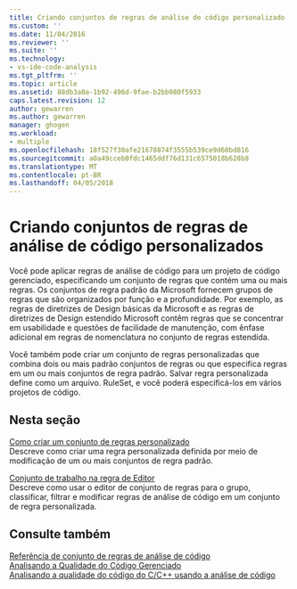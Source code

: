 ```yaml
---
title: Criando conjuntos de regras de análise de código personalizado | Microsoft Docs
ms.custom: ''
ms.date: 11/04/2016
ms.reviewer: ''
ms.suite: ''
ms.technology:
- vs-ide-code-analysis
ms.tgt_pltfrm: ''
ms.topic: article
ms.assetid: 88db3a0a-1b92-496d-9fae-b2bb980f5933
caps.latest.revision: 12
author: gewarren
ms.author: gewarren
manager: ghogen
ms.workload:
- multiple
ms.openlocfilehash: 18f527f30afe21678874f3555b539ce9d60bd816
ms.sourcegitcommit: a0a49cceb0fdc1465ddf76d131c6575018b628b8
ms.translationtype: MT
ms.contentlocale: pt-BR
ms.lasthandoff: 04/05/2018
---
```

# <a name="creating-custom-code-analysis-rule-sets"></a>Criando conjuntos de regras de análise de código personalizados
Você pode aplicar regras de análise de código para um projeto de código gerenciado, especificando um conjunto de regras que contém uma ou mais regras. Os conjuntos de regra padrão da Microsoft fornecem grupos de regras que são organizados por função e a profundidade. Por exemplo, as regras de diretrizes de Design básicas da Microsoft e as regras de diretrizes de Design estendido Microsoft contêm regras que se concentrar em usabilidade e questões de facilidade de manutenção, com ênfase adicional em regras de nomenclatura no conjunto de regras estendida.  
  
 Você também pode criar um conjunto de regras personalizadas que combina dois ou mais padrão conjuntos de regras ou que especifica regras em um ou mais conjuntos de regra padrão. Salvar regra personalizada define como um arquivo. RuleSet, e você poderá especificá-los em vários projetos de código.  
  
## <a name="in-this-section"></a>Nesta seção  
 [Como criar um conjunto de regras personalizado](../code-quality/how-to-create-a-custom-rule-set.md)  
 Descreve como criar uma regra personalizada definida por meio de modificação de um ou mais conjuntos de regra padrão.  
  
 [Conjunto de trabalho na regra de Editor](../code-quality/working-in-the-code-analysis-rule-set-editor.md)  
 Descreve como usar o editor de conjunto de regras para o grupo, classificar, filtrar e modificar regras de análise de código em um conjunto de regra personalizada.  
  
## <a name="see-also"></a>Consulte também  
 [Referência de conjunto de regras de análise de código](../code-quality/code-analysis-rule-set-reference.md)   
 [Analisando a Qualidade do Código Gerenciado](../code-quality/analyzing-managed-code-quality-by-using-code-analysis.md)   
 [Analisando a qualidade do código do C/C++ usando a análise de código](../code-quality/analyzing-c-cpp-code-quality-by-using-code-analysis.md)